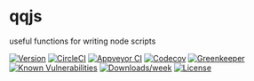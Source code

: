 qqjs
====

useful functions for writing node scripts

[![Version](https://img.shields.io/npm/v/qqjs.svg)](https://npmjs.org/package/qqjs)
[![CircleCI](https://circleci.com/gh/jdxcode/qqjs/tree/master.svg?style=svg)](https://circleci.com/gh/jdxcode/qqjs/tree/master)
[![Appveyor CI](https://ci.appveyor.com/api/projects/status/github/jdxcode/qqjs?branch=master&svg=true)](https://ci.appveyor.com/project/heroku/qqjs/branch/master)
[![Codecov](https://codecov.io/gh/jdxcode/qqjs/branch/master/graph/badge.svg)](https://codecov.io/gh/jdxcode/qqjs)
[![Greenkeeper](https://badges.greenkeeper.io/jdxcode/qqjs.svg)](https://greenkeeper.io/)
[![Known Vulnerabilities](https://snyk.io/test/npm/qqjs/badge.svg)](https://snyk.io/test/npm/qqjs)
[![Downloads/week](https://img.shields.io/npm/dw/qqjs.svg)](https://npmjs.org/package/qqjs)
[![License](https://img.shields.io/npm/l/qqjs.svg)](https://github.com/jdxcode/qqjs/blob/master/package.json)
